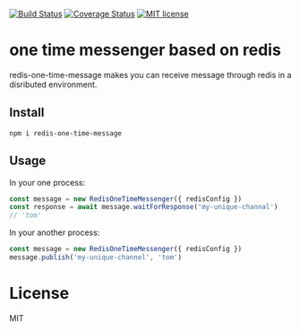 [![Build Status](https://travis-ci.org/wanming/redis-one-time-messenger.svg?branch=master)](https://travis-ci.org/wanming/redis-one-time-messenger.svg?branch=master)
[![Coverage Status](https://coveralls.io/repos/github/wanming/redis-one-time-messenger/badge.svg?branch=master)](https://coveralls.io/github/wanming/redis-one-time-messenger?branch=master)
[![MIT license](http://img.shields.io/badge/license-MIT-brightgreen.svg)](http://opensource.org/licenses/MIT)

# one time messenger based on redis

redis-one-time-message makes you can receive message through redis in a disributed environment.

## Install
```
npm i redis-one-time-message
```

## Usage

In your one process:
```js
const message = new RedisOneTimeMessenger({ redisConfig })
const response = await message.waitForResponse('my-unique-channal')
// 'tom'
```

In your another process:
```js
const message = new RedisOneTimeMessenger({ redisConfig })
message.publish('my-unique-channel', 'tom')
```

# License
MIT